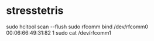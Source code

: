 stresstetris
============
sudo hcitool scan --flush
sudo rfcomm bind /dev/rfcomm0 00:06:66:49:31:82 1
sudo cat /dev/rfcomm1
